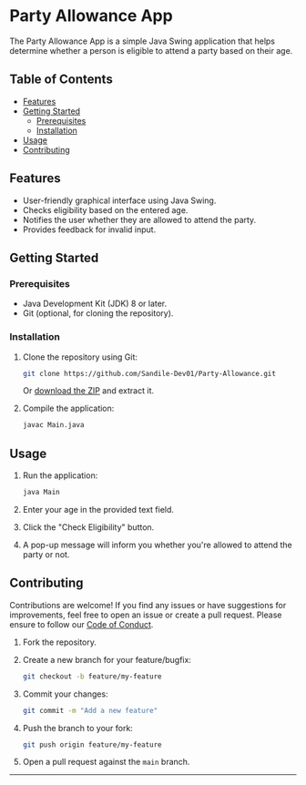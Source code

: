 # Party Allowance App

The Party Allowance App is a simple Java Swing application that helps determine whether a person is eligible to attend a party based on their age.


## Table of Contents

- [Features](#features)
- [Getting Started](#getting-started)
  - [Prerequisites](#prerequisites)
  - [Installation](#installation)
- [Usage](#usage)
- [Contributing](#contributing)

## Features

- User-friendly graphical interface using Java Swing.
- Checks eligibility based on the entered age.
- Notifies the user whether they are allowed to attend the party.
- Provides feedback for invalid input.

## Getting Started

### Prerequisites

- Java Development Kit (JDK) 8 or later.
- Git (optional, for cloning the repository).

### Installation

1. Clone the repository using Git:
   ```sh
   git clone https://github.com/Sandile-Dev01/Party-Allowance.git
   ```
   Or [download the ZIP](https://github.com/Sandile-Dev01/Party-Allowance.git/archive/main.zip) and extract it.

2. Compile the application:
   ```sh
   javac Main.java
   ```

## Usage

1. Run the application:
   ```sh
   java Main
   ```

2. Enter your age in the provided text field.

3. Click the "Check Eligibility" button.

4. A pop-up message will inform you whether you're allowed to attend the party or not.

## Contributing

Contributions are welcome! If you find any issues or have suggestions for improvements, feel free to open an issue or create a pull request. Please ensure to follow our [Code of Conduct](CODE_OF_CONDUCT.md).

1. Fork the repository.

2. Create a new branch for your feature/bugfix:
   ```sh
   git checkout -b feature/my-feature
   ```

3. Commit your changes:
   ```sh
   git commit -m "Add a new feature"
   ```

4. Push the branch to your fork:
   ```sh
   git push origin feature/my-feature
   ```

5. Open a pull request against the `main` branch.
---

